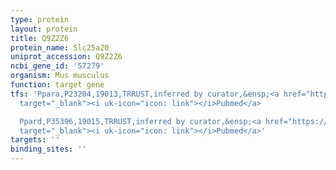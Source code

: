 ```yaml
---
type: protein
layout: protein
title: Q9Z2Z6
protein_name: Slc25a20
uniprot_accession: Q9Z2Z6
ncbi_gene_id: '57279'
organism: Mus musculus
function: target gene
tfs: 'Ppara,P23204,19013,TRRUST,inferred by curator,&ensp;<a href="https://www.ncbi.nlm.nih.gov/pubmed/?term=19577614%5Buid%5D"
  target="_blank"><i uk-icon="icon: link"></i>Pubmed</a>

  Ppard,P35396,19015,TRRUST,inferred by curator,&ensp;<a href="https://www.ncbi.nlm.nih.gov/pubmed/?term=19577614%5Buid%5D"
  target="_blank"><i uk-icon="icon: link"></i>Pubmed</a>'
targets: ''
binding_sites: ''
---
```

